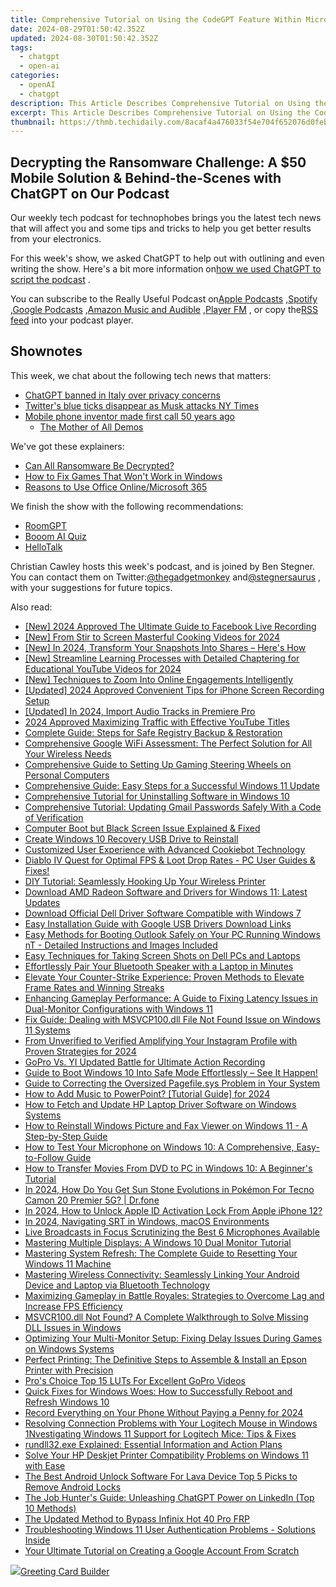 ```yaml
---
title: Comprehensive Tutorial on Using the CodeGPT Feature Within Microsoft's VS Code
date: 2024-08-29T01:50:42.352Z
updated: 2024-08-30T01:50:42.352Z
tags:
  - chatgpt
  - open-ai
categories:
  - openAI
  - chatgpt
description: This Article Describes Comprehensive Tutorial on Using the CodeGPT Feature Within Microsoft's VS Code
excerpt: This Article Describes Comprehensive Tutorial on Using the CodeGPT Feature Within Microsoft's VS Code
thumbnail: https://thmb.techidaily.com/8acaf4a476033f54e704f652076d0feb19e147f8c9f9e89ae440088035de6366.jpg
---
```


## Decrypting the Ransomware Challenge: A $50 Mobile Solution & Behind-the-Scenes with ChatGPT on Our Podcast

 Our weekly tech podcast for technophobes brings you the latest tech news that will affect you and some tips and tricks to help you get better results from your electronics.

 For this week's show, we asked ChatGPT to help out with outlining and even writing the show. Here's a bit more information on[how we used ChatGPT to script the podcast](https://www.makeuseof.com/i-used-chatgpt-to-script-a-podcast-heres-what-happened/) .

 You can subscribe to the Really Useful Podcast on[Apple Podcasts](https://podcasts.apple.com/gb/podcast/the-really-useful-podcast/id1437847131?mt=2) ,[Spotify](https://open.spotify.com/show/283gDxLd6OTNEpRq6tN7ha) ,[Google Podcasts](https://www.google.com/podcasts?feed=aHR0cHM6Ly9hbmNob3IuZm0vcy8zMWJlNDcwL3BvZGNhc3QvcnNz) ,[Amazon Music and Audible](https://music.amazon.co.uk/podcasts/20ab73d4-5da2-46c7-a17f-dc6eb39bdb48/The-Really-Useful-Podcast) ,[Player FM](https://player.fm/series/the-really-useful-podcast-2491856) , or copy the[RSS feed](https://feeds.transistor.fm/the-really-useful-podcast) into your podcast player.

## Shownotes

This week, we chat about the following tech news that matters:

* [ChatGPT banned in Italy over privacy concerns](https://www.bbc.co.uk/news/technology-65139406)
* [Twitter's blue ticks disappear as Musk attacks NY Times](https://www.bbc.co.uk/news/technology-65156216)
* [Mobile phone inventor made first call 50 years ago](https://www.bbc.co.uk/news/technology-65112048)  
  * [The Mother of All Demos](https://www.youtube.com/watch?v=B6rKUf9DWRI)

We've got these explainers:

* [Can All Ransomware Be Decrypted?](https://www.makeuseof.com/can-all-ransomware-be-decrypted/)
* [How to Fix Games That Won't Work in Windows](https://www.makeuseof.com/fix-games-not-working-windows/)
* [Reasons to Use Office Online/Microsoft 365](https://www.makeuseof.com/tag/dont-pay-word-5-reasons-use-office-online/)

We finish the show with the following recommendations:

* [RoomGPT](http://https://www.roomgpt.io/)
* [Booom AI Quiz](https://booom.ai/)
* [HelloTalk](https://www.hellotalk.com/?lang=en)

 Christian Cawley hosts this week's podcast, and is joined by Ben Stegner. You can contact them on Twitter:[@thegadgetmonkey](https://twitter.com/thegadgetmonkey) and[@stegnersaurus](https://twitter.com/stegnersaurus) , with your suggestions for future topics.


<ins class="adsbygoogle"
     style="display:block"
     data-ad-format="autorelaxed"
     data-ad-client="ca-pub-7571918770474297"
     data-ad-slot="1223367746"></ins>



<ins class="adsbygoogle"
     style="display:block"
     data-ad-client="ca-pub-7571918770474297"
     data-ad-slot="8358498916"
     data-ad-format="auto"
     data-full-width-responsive="true"></ins>

<span class="atpl-alsoreadstyle">Also read:</span>
<div><ul>
<li><a href="https://screen-activity-recording.techidaily.com/new-2024-approved-the-ultimate-guide-to-facebook-live-recording/"><u>[New] 2024 Approved  The Ultimate Guide to Facebook Live Recording</u></a></li>
<li><a href="https://eaxpv-info.techidaily.com/new-from-stir-to-screen-masterful-cooking-videos-for-2024/"><u>[New] From Stir to Screen  Masterful Cooking Videos for 2024</u></a></li>
<li><a href="https://snapchat-videos.techidaily.com/new-in-2024-transform-your-snapshots-into-shares-heres-how/"><u>[New] In 2024, Transform Your Snapshots Into Shares – Here's How</u></a></li>
<li><a href="https://youtube-webster.techidaily.com/treamline-learning-processes-with-detailed-chaptering-for-educational-youtube-videos-for-2024/"><u>[New] Streamline Learning Processes with Detailed Chaptering for Educational YouTube Videos for 2024</u></a></li>
<li><a href="https://fox-glue.techidaily.com/new-techniques-to-zoom-into-online-engagements-intelligently/"><u>[New] Techniques to Zoom Into Online Engagements Intelligently</u></a></li>
<li><a href="https://desktop-recording.techidaily.com/updated-2024-approved-convenient-tips-for-iphone-screen-recording-setup/"><u>[Updated] 2024 Approved  Convenient Tips for iPhone Screen Recording Setup</u></a></li>
<li><a href="https://fox-http.techidaily.com/updated-in-2024-import-audio-tracks-in-premiere-pro/"><u>[Updated] In 2024, Import Audio Tracks in Premiere Pro</u></a></li>
<li><a href="https://youtube-tips.techidaily.com/approved-maximizing-traffic-with-effective-youtube-titles/"><u>2024 Approved  Maximizing Traffic with Effective YouTube Titles</u></a></li>
<li><a href="https://tech-revival.techidaily.com/complete-guide-steps-for-safe-registry-backup-and-restoration/"><u>Complete Guide: Steps for Safe Registry Backup & Restoration</u></a></li>
<li><a href="https://buynow-reviews.techidaily.com/comprehensive-google-wifi-assessment-the-perfect-solution-for-all-your-wireless-needs/"><u>Comprehensive Google WiFi Assessment: The Perfect Solution for All Your Wireless Needs</u></a></li>
<li><a href="https://tech-revival.techidaily.com/comprehensive-guide-to-setting-up-gaming-steering-wheels-on-personal-computers/"><u>Comprehensive Guide to Setting Up Gaming Steering Wheels on Personal Computers</u></a></li>
<li><a href="https://tech-revival.techidaily.com/comprehensive-guide-easy-steps-for-a-successful-windows-11-update/"><u>Comprehensive Guide: Easy Steps for a Successful Windows 11 Update</u></a></li>
<li><a href="https://tech-revival.techidaily.com/comprehensive-tutorial-for-uninstalling-software-in-windows-10/"><u>Comprehensive Tutorial for Uninstalling Software in Windows 10</u></a></li>
<li><a href="https://tech-revival.techidaily.com/comprehensive-tutorial-updating-gmail-passwords-safely-with-a-code-of-verification/"><u>Comprehensive Tutorial: Updating Gmail Passwords Safely With a Code of Verification</u></a></li>
<li><a href="https://tech-revival.techidaily.com/computer-boot-but-black-screen-issue-explained-and-fixed/"><u>Computer Boot but Black Screen Issue Explained & Fixed</u></a></li>
<li><a href="https://tech-revival.techidaily.com/create-windows-10-recovery-usb-drive-to-reinstall/"><u>Create Windows 10 Recovery USB Drive to Reinstall</u></a></li>
<li><a href="https://tech-savvy.techidaily.com/customized-user-experience-with-advanced-cookiebot-technology/"><u>Customized User Experience with Advanced Cookiebot Technology</u></a></li>
<li><a href="https://tech-revival.techidaily.com/1723808348485-diablo-iv-quest-for-optimal-fps-and-loot-drop-rates-pc-user-guides-and-fixes/"><u>Diablo IV Quest for Optimal FPS & Loot Drop Rates - PC User Guides & Fixes!</u></a></li>
<li><a href="https://tech-revival.techidaily.com/diy-tutorial-seamlessly-hooking-up-your-wireless-printer/"><u>DIY Tutorial: Seamlessly Hooking Up Your Wireless Printer</u></a></li>
<li><a href="https://tech-revival.techidaily.com/download-amd-radeon-software-and-drivers-for-windows-11-latest-updates/"><u>Download AMD Radeon Software and Drivers for Windows 11: Latest Updates</u></a></li>
<li><a href="https://tech-revival.techidaily.com/download-official-dell-driver-software-compatible-with-windows-7/"><u>Download Official Dell Driver Software Compatible with Windows 7</u></a></li>
<li><a href="https://tech-revival.techidaily.com/easy-installation-guide-with-google-usb-drivers-download-links/"><u>Easy Installation Guide with Google USB Drivers Download Links</u></a></li>
<li><a href="https://tech-revival.techidaily.com/easy-methods-for-booting-outlook-safely-on-your-pc-running-windows-nt-detailed-instructions-and-images-included/"><u>Easy Methods for Booting Outlook Safely on Your PC Running Windows nT - Detailed Instructions and Images Included</u></a></li>
<li><a href="https://tech-revival.techidaily.com/easy-techniques-for-taking-screen-shots-on-dell-pcs-and-laptops/"><u>Easy Techniques for Taking Screen Shots on Dell PCs and Laptops</u></a></li>
<li><a href="https://tech-revival.techidaily.com/effortlessly-pair-your-bluetooth-speaker-with-a-laptop-in-minutes/"><u>Effortlessly Pair Your Bluetooth Speaker with a Laptop in Minutes</u></a></li>
<li><a href="https://tech-revival.techidaily.com/elevate-your-counter-strike-experience-proven-methods-to-elevate-frame-rates-and-winning-streaks/"><u>Elevate Your Counter-Strike Experience: Proven Methods to Elevate Frame Rates and Winning Streaks</u></a></li>
<li><a href="https://tech-revival.techidaily.com/enhancing-gameplay-performance-a-guide-to-fixing-latency-issues-in-dual-monitor-configurations-with-windows-11/"><u>Enhancing Gameplay Performance: A Guide to Fixing Latency Issues in Dual-Monitor Configurations with Windows 11</u></a></li>
<li><a href="https://tech-revival.techidaily.com/fix-guide-dealing-with-msvcp100dll-file-not-found-issue-on-windows-11-systems/"><u>Fix Guide: Dealing with MSVCP100.dll File Not Found Issue on Windows 11 Systems</u></a></li>
<li><a href="https://instagram-video-files.techidaily.com/from-unverified-to-verified-amplifying-your-instagram-profile-with-proven-strategies-for-2024/"><u>From Unverified to Verified  Amplifying Your Instagram Profile with Proven Strategies for 2024</u></a></li>
<li><a href="https://article-helps.techidaily.com/gopro-vs-yi-updated-battle-for-ultimate-action-recording/"><u>GoPro Vs. YI  Updated Battle for Ultimate Action Recording</u></a></li>
<li><a href="https://tech-revival.techidaily.com/1723808016083-guide-to-boot-windows-10-into-safe-mode-effortlessly-see-it-happen/"><u>Guide to Boot Windows 10 Into Safe Mode Effortlessly – See It Happen!</u></a></li>
<li><a href="https://tech-revival.techidaily.com/guide-to-correcting-the-oversized-pagefilesys-problem-in-your-system/"><u>Guide to Correcting the Oversized Pagefile.sys Problem in Your System</u></a></li>
<li><a href="https://some-knowledge.techidaily.com/how-to-add-music-to-powerpoint-tutorial-guide-for-2024/"><u>How to Add Music to PowerPoint? [Tutorial Guide] for 2024</u></a></li>
<li><a href="https://win-amazing.techidaily.com/how-to-fetch-and-update-hp-laptop-driver-software-on-windows-systems/"><u>How to Fetch and Update HP Laptop Driver Software on Windows Systems</u></a></li>
<li><a href="https://tech-revival.techidaily.com/how-to-reinstall-windows-picture-and-fax-viewer-on-windows-11-a-step-by-step-guide/"><u>How to Reinstall Windows Picture and Fax Viewer on Windows 11 - A Step-by-Step Guide</u></a></li>
<li><a href="https://tech-revival.techidaily.com/how-to-test-your-microphone-on-windows-10-a-comprehensive-easy-to-follow-guide/"><u>How to Test Your Microphone on Windows 10: A Comprehensive, Easy-to-Follow Guide</u></a></li>
<li><a href="https://tech-revival.techidaily.com/how-to-transfer-movies-from-dvd-to-pc-in-windows-10-a-beginners-tutorial/"><u>How to Transfer Movies From DVD to PC in Windows 10: A Beginner's Tutorial</u></a></li>
<li><a href="https://android-pokemon-go.techidaily.com/in-2024-how-do-you-get-sun-stone-evolutions-in-pokemon-for-tecno-camon-20-premier-5g-drfone-by-drfone-virtual-android/"><u>In 2024, How Do You Get Sun Stone Evolutions in Pokémon For Tecno Camon 20 Premier 5G? | Dr.fone</u></a></li>
<li><a href="https://activate-lock.techidaily.com/in-2024-how-to-unlock-apple-id-activation-lock-from-apple-iphone-12-by-drfone-ios/"><u>In 2024, How to Unlock Apple ID Activation Lock From Apple iPhone 12?</u></a></li>
<li><a href="https://fox-boxes.techidaily.com/in-2024-navigating-srt-in-windows-macos-environments/"><u>In 2024, Navigating SRT in Windows, macOS Environments</u></a></li>
<li><a href="https://extra-hints.techidaily.com/live-broadcasts-in-focus-scrutinizing-the-best-6-microphones-available/"><u>Live Broadcasts in Focus  Scrutinizing the Best 6 Microphones Available</u></a></li>
<li><a href="https://tech-revival.techidaily.com/mastering-multiple-displays-a-windows-10-dual-monitor-tutorial/"><u>Mastering Multiple Displays: A Windows 10 Dual Monitor Tutorial</u></a></li>
<li><a href="https://tech-revival.techidaily.com/mastering-system-refresh-the-complete-guide-to-resetting-your-windows-11-machine/"><u>Mastering System Refresh: The Complete Guide to Resetting Your Windows 11 Machine</u></a></li>
<li><a href="https://tech-revival.techidaily.com/mastering-wireless-connectivity-seamlessly-linking-your-android-device-and-laptop-via-bluetooth-technology/"><u>Mastering Wireless Connectivity: Seamlessly Linking Your Android Device and Laptop via Bluetooth Technology</u></a></li>
<li><a href="https://tech-revival.techidaily.com/maximizing-gameplay-in-battle-royales-strategies-to-overcome-lag-and-increase-fps-efficiency/"><u>Maximizing Gameplay in Battle Royales: Strategies to Overcome Lag and Increase FPS Efficiency</u></a></li>
<li><a href="https://tech-revival.techidaily.com/msvcr100dll-not-found-a-complete-walkthrough-to-solve-missing-dll-issues-in-windows/"><u>MSVCR100.dll Not Found? A Complete Walkthrough to Solve Missing DLL Issues in Windows</u></a></li>
<li><a href="https://tech-revival.techidaily.com/optimizing-your-multi-monitor-setup-fixing-delay-issues-during-games-on-windows-systems/"><u>Optimizing Your Multi-Monitor Setup: Fixing Delay Issues During Games on Windows Systems</u></a></li>
<li><a href="https://tech-revival.techidaily.com/perfect-printing-the-definitive-steps-to-assemble-and-install-an-epson-printer-with-precision/"><u>Perfect Printing: The Definitive Steps to Assemble & Install an Epson Printer with Precision</u></a></li>
<li><a href="https://extra-resources.techidaily.com/pros-choice-top-15-luts-for-excellent-gopro-videos/"><u>Pro's Choice  Top 15 LUTs For Excellent GoPro Videos</u></a></li>
<li><a href="https://tech-revival.techidaily.com/quick-fixes-for-windows-woes-how-to-successfully-reboot-and-refresh-windows-10/"><u>Quick Fixes for Windows Woes: How to Successfully Reboot and Refresh Windows 10</u></a></li>
<li><a href="https://digital-screen-recording.techidaily.com/record-everything-on-your-phone-without-paying-a-penny-for-2024/"><u>Record Everything on Your Phone Without Paying a Penny for 2024</u></a></li>
<li><a href="https://tech-revival.techidaily.com/resolving-connection-problems-with-your-logitech-mouse-in-windows-1nvestigating-windows-11-support-for-logitech-mice-tips-and-fixes/"><u>Resolving Connection Problems with Your Logitech Mouse in Windows 1Nvestigating Windows 11 Support for Logitech Mice: Tips & Fixes</u></a></li>
<li><a href="https://tech-revival.techidaily.com/rundll32exe-explained-essential-information-and-action-plans/"><u>rundll32.exe Explained: Essential Information and Action Plans</u></a></li>
<li><a href="https://tech-revival.techidaily.com/solve-your-hp-deskjet-printer-compatibility-problems-on-windows-11-with-ease/"><u>Solve Your HP Deskjet Printer Compatibility Problems on Windows 11 with Ease</u></a></li>
<li><a href="https://sim-unlock.techidaily.com/the-best-android-unlock-software-for-lava-device-top-5-picks-to-remove-android-locks-by-drfone-android/"><u>The Best Android Unlock Software For Lava Device Top 5 Picks to Remove Android Locks</u></a></li>
<li><a href="https://tech-haven.techidaily.com/the-job-hunters-guide-unleashing-chatgpt-power-on-linkedin-top-10-methods/"><u>The Job Hunter's Guide: Unleashing ChatGPT Power on LinkedIn (Top 10 Methods)</u></a></li>
<li><a href="https://bypass-frp.techidaily.com/the-updated-method-to-bypass-infinix-hot-40-pro-frp-by-drfone-android/"><u>The Updated Method to Bypass Infinix Hot 40 Pro FRP</u></a></li>
<li><a href="https://tech-revival.techidaily.com/1723808078544-troubleshooting-windows-11-user-authentication-problems-solutions-inside/"><u>Troubleshooting Windows 11 User Authentication Problems - Solutions Inside</u></a></li>
<li><a href="https://tech-revival.techidaily.com/your-ultimate-tutorial-on-creating-a-google-account-from-scratch/"><u>Your Ultimate Tutorial on Creating a Google Account From Scratch</u></a></li>
</ul></div>

<!-- affiliate ads begin -->
<a href="https://secure.2checkout.com/order/checkout.php?PRODS=2067133&QTY=1&AFFILIATE=108875&CART=1"><img src="https://www.pearlmountainsoft.com/n_img/product/gcb/banScrn.jpg" border="0">Greeting Card Builder</a>
<!-- affiliate ads end -->